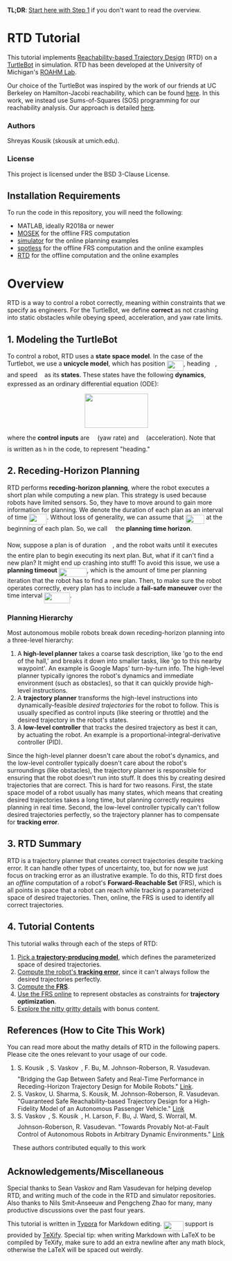 **TL;DR**: [Start here with Step 1](https://github.com/skousik/RTD_tutorial/tree/master/step_1_desired_trajectories) if you don't want to read the overview.

# RTD Tutorial

This tutorial implements [Reachability-based Trajectory Design](https://github.com/ramvasudevan/RTD) (RTD) on a [TurtleBot](https://www.turtlebot.com/turtlebot2/) in simulation. RTD has been developed at the University of Michigan's [ROAHM Lab](http://www.roahmlab.com/).

Our choice of the TurtleBot was inspired by the work of our friends at UC Berkeley on Hamilton-Jacobi reachability, which can be found [here](https://abajcsy.github.io/safe_navigation/). In this work, we instead use Sums-of-Squares (SOS) programming for our reachability analysis. Our approach is detailed [here](https://arxiv.org/abs/1809.06746).

### Authors
Shreyas Kousik (skousik at umich.edu).

### License
This project is licensed under the BSD 3-Clause License.



## Installation Requirements

To run the code in this repository, you will need the following:
* MATLAB, ideally R2018a or newer
* [MOSEK](https://www.mosek.com/) for the offline FRS computation
* [simulator](https://github.com/skousik/simulator) for the online planning examples
* [spotless](https://github.com/spot-toolbox/spotless) for the offline FRS computation and the online examples
* [RTD](https://github.com/ramvasudevan/RTD) for the offline computation and the online examples

# Overview
RTD is a way to control a robot correctly, meaning within constraints that we specify as engineers. For the TurtleBot, we define **correct** as not crashing into static obstacles while obeying speed, acceleration, and yaw rate limits.

## 1. Modeling the TurtleBot
To control a robot, RTD uses a **state space model**. In the case of the Turtlebot, we use a **unicycle model**, which has position <img src="/tex/7392a8cd69b275fa1798ef94c839d2e0.svg?invert_in_darkmode&sanitize=true" align=middle width=38.135511149999985pt height=24.65753399999998pt/>, heading <img src="/tex/27e556cf3caa0673ac49a8f0de3c73ca.svg?invert_in_darkmode&sanitize=true" align=middle width=8.17352744999999pt height=22.831056599999986pt/>, and speed <img src="/tex/6c4adbc36120d62b98deef2a20d5d303.svg?invert_in_darkmode&sanitize=true" align=middle width=8.55786029999999pt height=14.15524440000002pt/> as its **states**. These states have the following **dynamics**, expressed as an ordinary differential equation (ODE):
<p align="center"><img src="/tex/fe5ae23c6c1a6c32f63039eddf1fe044.svg?invert_in_darkmode&sanitize=true" align=middle width=145.87832655pt height=78.9048876pt/></p>



where the **control inputs** are <img src="/tex/ae4fb5973f393577570881fc24fc2054.svg?invert_in_darkmode&sanitize=true" align=middle width=10.82192594999999pt height=14.15524440000002pt/> (yaw rate) and <img src="/tex/44bc9d542a92714cac84e01cbbb7fd61.svg?invert_in_darkmode&sanitize=true" align=middle width=8.68915409999999pt height=14.15524440000002pt/> (acceleration). Note that <img src="/tex/27e556cf3caa0673ac49a8f0de3c73ca.svg?invert_in_darkmode&sanitize=true" align=middle width=8.17352744999999pt height=22.831056599999986pt/> is written as `h` in the code, to represent "heading."



## 2. Receding-Horizon Planning

RTD performs **receding-horizon planning**, where the robot executes a short plan while computing a new plan. This strategy is used because robots have limited sensors. So, they have to move around to gain more information for planning. We denote the duration of each plan as an interval of time <img src="/tex/e0393984691e829b97a04ed01dc2113e.svg?invert_in_darkmode&sanitize=true" align=middle width=41.50124384999999pt height=24.65753399999998pt/>. Without loss of generality, we can assume that <img src="/tex/c9d7adaf70649e6eac596cb7eba2b33e.svg?invert_in_darkmode&sanitize=true" align=middle width=43.44739739999999pt height=21.18721440000001pt/> at the beginning of each plan. So, we call <img src="/tex/2db35060f2b6f146752157657cfb5d5a.svg?invert_in_darkmode&sanitize=true" align=middle width=10.930443149999991pt height=20.221802699999984pt/> the **planning time horizon**.

Now, suppose a plan is of duration <img src="/tex/2db35060f2b6f146752157657cfb5d5a.svg?invert_in_darkmode&sanitize=true" align=middle width=10.930443149999991pt height=20.221802699999984pt/>, and the robot waits until it executes the entire plan to begin executing its next plan. But, what if it can't find a new plan? It might end up crashing into stuff! To avoid this issue, we use a **planning timeout** <img src="/tex/562282b5face354edcd2f160fd3941e0.svg?invert_in_darkmode&sanitize=true" align=middle width=64.40072759999998pt height=20.221802699999984pt/>, which is the amount of time per planning iteration that the robot has to find a new plan. Then, to make sure the robot operates correctly, every plan has to include a **fail-safe maneuver** over the time interval <img src="/tex/bbe77024f3f059a59d705d15a7827e6c.svg?invert_in_darkmode&sanitize=true" align=middle width=59.74333859999999pt height=24.65753399999998pt/>.

### Planning Hierarchy

Most autonomous mobile robots break down receding-horizon planning into a three-level hierarchy:
1. A **high-level planner** takes a coarse task description, like 'go to the end of the hall,' and breaks it down into smaller tasks, like 'go to this nearby waypoint'. An example is Google Maps' turn-by-turn info. The high-level planner typically ignores the robot's dynamics and immediate environment (such as obstacles), so that it can quickly provide high-level instructions.
2. A **trajectory planner** transforms the high-level instructions into dynamically-feasible *desired trajectories* for the robot to follow. This is usually specified as control inputs (like steering or throttle) and the desired trajectory in the robot's states.
3. A **low-level controller** that tracks the desired trajectory as best it can, by actuating the robot. An example is a proportional-integral-derivative controller (PID).

Since the high-level planner doesn't care about the robot's dynamics, and the low-level controller typically doesn't care about the robot's surroundings (like obstacles), the trajectory planner is responsible for ensuring that the robot doesn't run into stuff. It does this by creating desired trajectories that are correct. This is hard for two reasons. First, the state space model of a robot usually has many states, which means that creating desired trajectories takes a long time, but planning correctly requires planning in real time. Second, the low-level controller typically can't follow desired trajectories perfectly, so the trajectory planner has to compensate for **tracking error**.



## 3. RTD Summary

RTD is a trajectory planner that creates correct trajectories despite tracking error. It can handle other types of uncertainty, too, but for now we just focus on tracking error as an illustrative example. To do this, RTD first does an *offline* computation of a robot's **Forward-Reachable Set** (FRS), which is all points in space that a robot can reach while tracking a parameterized space of desired trajectories. Then, online, the FRS is used to identify all correct trajectories.



## 4. Tutorial Contents
This tutorial walks through each of the steps of RTD:
1. [Pick a **trajectory-producing model**](https://github.com/skousik/RTD_tutorial/tree/master/step_1_desired_trajectories), which defines the parameterized space of desired trajectories.
2. [Compute the robot's **tracking error**](https://github.com/skousik/RTD_tutorial/tree/master/step_2_error_function), since it can't always follow the desired trajectories perfectly.
3. [Compute the **FRS**](https://github.com/skousik/RTD_tutorial/tree/master/step_3_FRS_computation).
4. [Use the FRS online](https://github.com/skousik/RTD_tutorial/tree/master/step_4_online_planning) to represent obstacles as constraints for **trajectory optimization**.
5. [Explore the nitty gritty details](https://github.com/skousik/RTD_tutorial/tree/master/step_5_extras) with bonus content.



## References (How to Cite This Work)

You can read more about the mathy details of RTD in the following papers. Please cite the ones relevant to your usage of our code.
1. S. Kousik<img src="/tex/cdcac8939f3840cd8cddf40059a4cf58.svg?invert_in_darkmode&sanitize=true" align=middle width=6.735194399999992pt height=22.63846199999998pt/>, S. Vaskov<img src="/tex/cdcac8939f3840cd8cddf40059a4cf58.svg?invert_in_darkmode&sanitize=true" align=middle width=6.735194399999992pt height=22.63846199999998pt/>, F. Bu, M. Johnson-Roberson, R. Vasudevan. "Bridging the Gap Between Safety and Real-Time Performance in Receding-Horizon Trajectory Design for Mobile Robots." [Link](https://arxiv.org/abs/1809.06746).
2. S. Vaskov, U. Sharma, S. Kousik, M. Johnson-Roberson, R. Vasudevan. "Guaranteed Safe Reachability-based Trajectory Design for a High-Fidelity Model of an Autonomous Passenger Vehicle." [Link](https://arxiv.org/abs/1902.01786)
3. S. Vaskov<img src="/tex/cdcac8939f3840cd8cddf40059a4cf58.svg?invert_in_darkmode&sanitize=true" align=middle width=6.735194399999992pt height=22.63846199999998pt/>, S. Kousik<img src="/tex/cdcac8939f3840cd8cddf40059a4cf58.svg?invert_in_darkmode&sanitize=true" align=middle width=6.735194399999992pt height=22.63846199999998pt/>, H. Larson, F. Bu, J. Ward, S. Worrall, M. Johnson-Roberson, R. Vasudevan. "Towards Provably Not-at-Fault Control of Autonomous Robots in Arbitrary Dynamic Environments." [Link](https://arxiv.org/abs/1902.02851)

<img src="/tex/7c74eeb32158ff7c4f67d191b95450fb.svg?invert_in_darkmode&sanitize=true" align=middle width=8.219209349999991pt height=15.296829900000011pt/> These authors contributed equally to this work



## Acknowledgements/Miscellaneous

Special thanks to Sean Vaskov and Ram Vasudevan for helping develop RTD, and writing much of the code in the RTD and simulator repositories. Also thanks to Nils Smit-Anseeuw and Pengcheng Zhao for many, many productive discussions over the past four years.

This tutorial is written in [Typora]([https://typora.io](https://typora.io/)) for Markdown editing. <img src="/tex/87181ad2b235919e0785dee664166921.svg?invert_in_darkmode&sanitize=true" align=middle width=45.69716744999999pt height=22.465723500000017pt/> support is provided by [TeXify](https://github.com/apps/texify). Special tip: when writing Markdown with LaTeX to be compiled by TeXify, make sure to add an extra newline after any math block, otherwise the LaTeX will be spaced out weirdly.